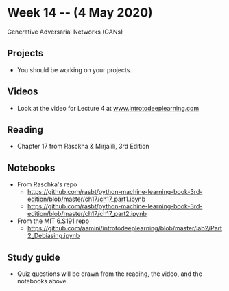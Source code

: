 
# Week 14 -- (4 May 2020)

Generative Adversarial Networks (GANs)

## Projects

* You should be working on your projects.

## Videos

* Look at the video for Lecture 4 at www.introtodeeplearning.com

## Reading

* Chapter 17 from Rasckha & Mirjalili, 3rd Edition

## Notebooks

* From Raschka's repo
    * https://github.com/rasbt/python-machine-learning-book-3rd-edition/blob/master/ch17/ch17_part1.ipynb
    * https://github.com/rasbt/python-machine-learning-book-3rd-edition/blob/master/ch17/ch17_part2.ipynb
* From the MIT 6.S191 repo
    * https://github.com/aamini/introtodeeplearning/blob/master/lab2/Part2_Debiasing.ipynb

## Study guide

* Quiz questions will be drawn from the reading, the video, and the notebooks above.
